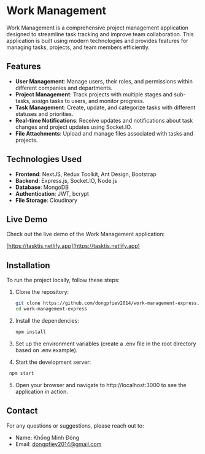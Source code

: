 # Work Management

Work Management is a comprehensive project management application designed to streamline task tracking and improve team collaboration. This application is built using modern technologies and provides features for managing tasks, projects, and team members efficiently.

## Features

- **User Management**: Manage users, their roles, and permissions within different companies and departments.
- **Project Management**: Track projects with multiple stages and sub-tasks, assign tasks to users, and monitor progress.
- **Task Management**: Create, update, and categorize tasks with different statuses and priorities.
- **Real-time Notifications**: Receive updates and notifications about task changes and project updates using Socket.IO.
- **File Attachments**: Upload and manage files associated with tasks and projects.

## Technologies Used

- **Frontend**: NextJS, Redux Toolkit, Ant Design, Bootstrap
- **Backend**: Express.js, Socket.IO, Node.js
- **Database**: MongoDB
- **Authentication**: JWT, bcrypt
- **File Storage**: Cloudinary

## Live Demo

Check out the live demo of the Work Management application:

[https://tasktis.netlify.app](https://tasktis.netlify.app)

## Installation

To run the project locally, follow these steps:

1. Clone the repository:

   ```bash
   git clone https://github.com/dongpfiev2014/work-management-express.git
   cd work-management-express
   ```

2. Install the dependencies:
   ```sh
   npm install
   ```
3. Set up the environment variables (create a .env file in the root directory based on .env.example).

4. Start the development server:

```sh
 npm start
```

5. Open your browser and navigate to http://localhost:3000 to see the application in action.

## Contact

For any questions or suggestions, please reach out to:

- Name: Khổng Minh Đông
- Email: dongpfiev2014@gmail.com
